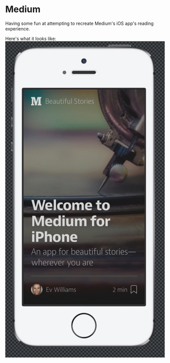 Medium
=======================

Having some fun at attempting to recreate Medium's iOS app's reading experience.

Here's what it looks like:
![Paper](assets/live.gif)